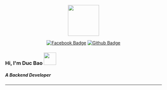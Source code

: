<p align="center"><img src="https://media.giphy.com/media/M9gbBd9nbDrOTu1Mqx/giphy.gif" width="100"/></p>
<p align="center">
<p align="center">
<a href="https://www.facebook.com/trducbao.19"><img src="https://img.shields.io/badge/Facebook-blue?style=for-the-badge&logo=facebook&logoColor=white" alt="Facebook Badge"></a>
<a href="https://github.com/tranducbao1"><img src="https://img.shields.io/badge/Github-black?style=for-the-badge&logo=github&logoColor=white" alt="Github Badge"></a>
</p>
</p>
<h3>Hi, I'm Duc Bao <img src="https://media.giphy.com/media/hvRJCLFzcasrR4ia7z/giphy.gif" width="40"></h3>
<h5>A Backend Developer</h5>
<!--<p align="center"><img src="https://media.giphy.com/media/dWesBcTLavkZuG35MI/giphy.gif" width="600" height="300"  /></p>-->
<!--<img src="https://github.githubassets.com/images/modules/site/home/globe.jpg" width="100%" /> -->

---
